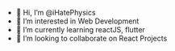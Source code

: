 - 👋 Hi, I’m @iHatePhysics
- 👀 I’m interested in Web Development
- 🌱 I’m currently learning reactJS, flutter
- 💞️ I’m looking to collaborate on React Projects
